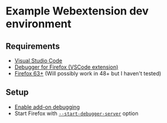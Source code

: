 # Example Webextension dev environment
## Requirements
* [Visual Studio Code](https://code.visualstudio.com/Download)
* [Debugger for Firefox (VSCode extension)](https://marketplace.visualstudio.com/items?itemName=hbenl.vscode-firefox-debug)
* [Firefox 63+](https://www.mozilla.org/en-GB/firefox/new/)
(Will possibly work in 48+ but I haven't tested)

## Setup
* [Enable add-on debugging](https://developer.mozilla.org/en-US/docs/Tools/about:debugging)
* Start Firefox with [`--start-debugger-server`](https://developer.mozilla.org/en-US/docs/Tools/Remote_Debugging/Debugging_Firefox_Desktop#Firefox_37_onwards) option